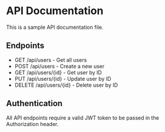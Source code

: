 # API Documentation

This is a sample API documentation file.

## Endpoints

- GET /api/users - Get all users
- POST /api/users - Create a new user
- GET /api/users/{id} - Get user by ID
- PUT /api/users/{id} - Update user by ID
- DELETE /api/users/{id} - Delete user by ID

## Authentication

All API endpoints require a valid JWT token to be passed in the Authorization header.